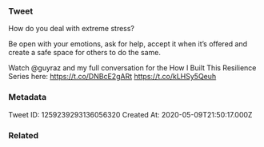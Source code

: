### Tweet
How do you deal with extreme stress?

Be open with your emotions, ask for help, accept it when it’s offered and create a safe space for others to do the same.

Watch @guyraz and my full conversation for the How I Built This Resilience Series here: https://t.co/DNBcE2gARt https://t.co/kLHSy5Qeuh

### Metadata
Tweet ID: 1259239293136056320
Created At: 2020-05-09T21:50:17.000Z

### Related

